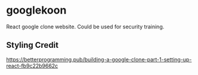 # googlekoon

React google clone website. Could be used for security training.

## Styling Credit

https://betterprogramming.pub/building-a-google-clone-part-1-setting-up-react-fb9c22b9662c
